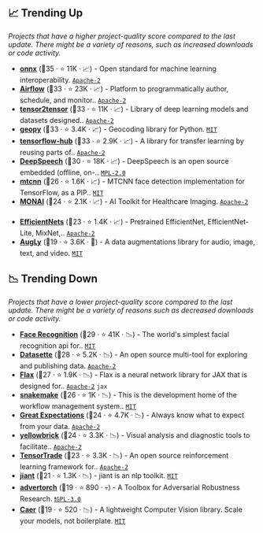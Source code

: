## 📈 Trending Up

_Projects that have a higher project-quality score compared to the last update. There might be a variety of reasons, such as increased downloads or code activity._

- <b><a href="https://github.com/onnx/onnx">onnx</a></b> (🥇35 ·  ⭐ 11K · 📈) - Open standard for machine learning interoperability. <code><a href="http://bit.ly/3nYMfla">Apache-2</a></code>
- <b><a href="https://github.com/apache/airflow">Airflow</a></b> (🥇33 ·  ⭐ 23K · 📈) - Platform to programmatically author, schedule, and monitor.. <code><a href="http://bit.ly/3nYMfla">Apache-2</a></code>
- <b><a href="https://github.com/tensorflow/tensor2tensor">tensor2tensor</a></b> (🥇33 ·  ⭐ 11K · 📈) - Library of deep learning models and datasets designed.. <code><a href="http://bit.ly/3nYMfla">Apache-2</a></code> <code><img src="https://git.io/JLy1A" style="display:inline;" width="13" height="13"></code>
- <b><a href="https://github.com/geopy/geopy">geopy</a></b> (🥇33 ·  ⭐ 3.4K · 📈) - Geocoding library for Python. <code><a href="http://bit.ly/34MBwT8">MIT</a></code>
- <b><a href="https://github.com/tensorflow/hub">tensorflow-hub</a></b> (🥇33 ·  ⭐ 2.9K · 📈) - A library for transfer learning by reusing parts of.. <code><a href="http://bit.ly/3nYMfla">Apache-2</a></code> <code><img src="https://git.io/JLy1A" style="display:inline;" width="13" height="13"></code>
- <b><a href="https://github.com/mozilla/DeepSpeech">DeepSpeech</a></b> (🥇30 ·  ⭐ 18K · 📈) - DeepSpeech is an open source embedded (offline, on-.. <code><a href="http://bit.ly/3postzC">MPL-2.0</a></code> <code><img src="https://git.io/JLy1A" style="display:inline;" width="13" height="13"></code>
- <b><a href="https://github.com/ipazc/mtcnn">mtcnn</a></b> (🥈26 ·  ⭐ 1.6K · 📈) - MTCNN face detection implementation for TensorFlow, as a PIP.. <code><a href="http://bit.ly/34MBwT8">MIT</a></code> <code><img src="https://git.io/JLy1A" style="display:inline;" width="13" height="13"></code>
- <b><a href="https://github.com/Project-MONAI/MONAI">MONAI</a></b> (🥈24 ·  ⭐ 2.1K · 📈) - AI Toolkit for Healthcare Imaging. <code><a href="http://bit.ly/3nYMfla">Apache-2</a></code> <code><img src="https://git.io/JLy1Q" style="display:inline;" width="13" height="13"></code>
- <b><a href="https://github.com/rwightman/gen-efficientnet-pytorch">EfficientNets</a></b> (🥈23 ·  ⭐ 1.4K · 📈) - Pretrained EfficientNet, EfficientNet-Lite, MixNet,.. <code><a href="http://bit.ly/3nYMfla">Apache-2</a></code> <code><img src="https://git.io/JLy1Q" style="display:inline;" width="13" height="13"></code>
- <b><a href="https://github.com/facebookresearch/AugLy">AugLy</a></b> (🥉19 ·  ⭐ 3.6K · 🐣) - A data augmentations library for audio, image, text, and video. <code><a href="http://bit.ly/34MBwT8">MIT</a></code>

## 📉 Trending Down

_Projects that have a lower project-quality score compared to the last update. There might be a variety of reasons such as decreased downloads or code activity._

- <b><a href="https://github.com/ageitgey/face_recognition">Face Recognition</a></b> (🥈29 ·  ⭐ 41K · 📉) - The world's simplest facial recognition api for.. <code><a href="http://bit.ly/34MBwT8">MIT</a></code> <code><img src="https://git.io/JLy1Q" style="display:inline;" width="13" height="13"></code>
- <b><a href="https://github.com/simonw/datasette">Datasette</a></b> (🥇28 ·  ⭐ 5.2K · 📉) - An open source multi-tool for exploring and publishing data. <code><a href="http://bit.ly/3nYMfla">Apache-2</a></code>
- <b><a href="https://github.com/google/flax">Flax</a></b> (🥉27 ·  ⭐ 1.9K · 📉) - Flax is a neural network library for JAX that is designed for.. <code><a href="http://bit.ly/3nYMfla">Apache-2</a></code> <code>jax</code>
- <b><a href="https://github.com/snakemake/snakemake">snakemake</a></b> (🥈26 ·  ⭐ 1K · 📉) - This is the development home of the workflow management system.. <code><a href="http://bit.ly/34MBwT8">MIT</a></code>
- <b><a href="https://github.com/great-expectations/great_expectations">Great Expectations</a></b> (🥉24 ·  ⭐ 4.7K · 📉) - Always know what to expect from your data. <code><a href="http://bit.ly/3nYMfla">Apache-2</a></code>
- <b><a href="https://github.com/DistrictDataLabs/yellowbrick">yellowbrick</a></b> (🥈24 ·  ⭐ 3.3K · 📉) - Visual analysis and diagnostic tools to facilitate.. <code><a href="http://bit.ly/3nYMfla">Apache-2</a></code> <code><img src="https://git.io/JLy1F" style="display:inline;" width="13" height="13"></code>
- <b><a href="https://github.com/tensortrade-org/tensortrade">TensorTrade</a></b> (🥉23 ·  ⭐ 3.3K · 📉) - An open source reinforcement learning framework for.. <code><a href="http://bit.ly/3nYMfla">Apache-2</a></code>
- <b><a href="https://github.com/nyu-mll/jiant">jiant</a></b> (🥉21 ·  ⭐ 1.3K · 📉) - jiant is an nlp toolkit. <code><a href="http://bit.ly/34MBwT8">MIT</a></code>
- <b><a href="https://github.com/BorealisAI/advertorch">advertorch</a></b> (🥉19 ·  ⭐ 890 · 💀) - A Toolbox for Adversarial Robustness Research. <code><a href="http://bit.ly/2M0xdwT">❗️GPL-3.0</a></code> <code><img src="https://git.io/JLy1Q" style="display:inline;" width="13" height="13"></code>
- <b><a href="https://github.com/jasmcaus/caer">Caer</a></b> (🥉19 ·  ⭐ 520 · 📉) - A lightweight Computer Vision library. Scale your models, not boilerplate. <code><a href="http://bit.ly/34MBwT8">MIT</a></code>

